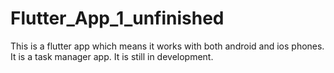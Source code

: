 # Flutter_App_1_unfinished
This is a flutter app which means it works with both android and ios phones. It is a task manager app. It is still in development.
